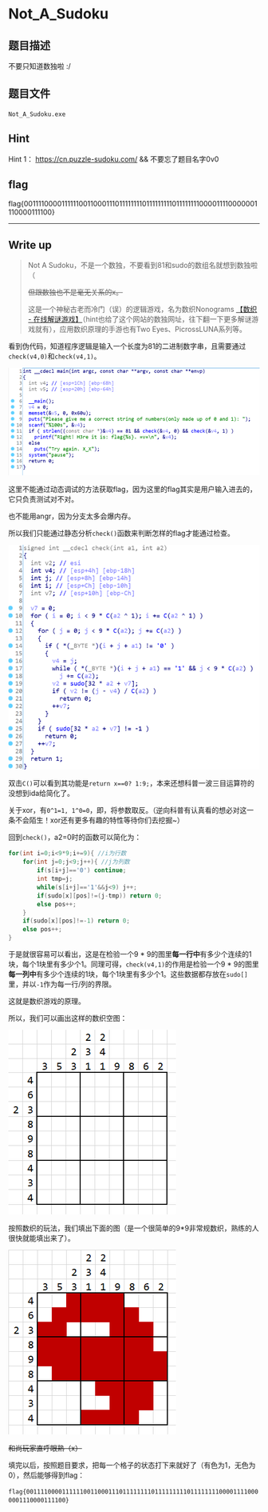 # Not_A_Sudoku

## 题目描述

不要只知道数独啦 :/

## 题目文件

`Not_A_Sudoku.exe`

## Hint

Hint 1： https://cn.puzzle-sudoku.com/ && 不要忘了题目名字0v0

## flag

flag{001111000011111100110001110111111110111111111011111111000011110000001110000111100}

---

## Write up

> Not A Sudoku，不是一个数独，不要看到81和sudo的数组名就想到数独啦（ 
>
> ~~但跟数独也不是毫无关系的x。~~
>
> 这是一个神秘古老而冷门（误）的逻辑游戏，名为数织Nonograms [【数织 - 在线解谜游戏】](https://cn.puzzle-nonograms.com/)（hint也给了这个网站的数独网址，往下翻一下更多解谜游戏就有），应用数织原理的手游也有Two Eyes、PicrossLUNA系列等。

看到伪代码，知道程序逻辑是输入一个长度为81的二进制数字串，且需要通过`check(v4,0)`和`check(v4,1)`。

![:/](README_pics/微信截图_20201016194543.png)

这里不能通过动态调试的方法获取flag，因为这里的flag其实是用户输入进去的，它只负责测试对不对。

也不能用angr，因为分支太多会爆内存。

所以我们只能通过静态分析`check()`函数来判断怎样的flag才能通过检查。

![:/](README_pics/微信截图_20201016201729.png)

双击`C()`可以看到其功能是`return x==0? 1:9;`，本来还想科普一波三目运算符的没想到ida给简化了。

关于xor，有`0^1=1, 1^0=0`，即，将参数取反。（逆向科普有认真看的想必对这一条不会陌生！xor还有更多有趣的特性等待你们去挖掘~）

回到`check()`，a2=0时的函数可以简化为：

```c
for(int i=0;i<9*9;i+=9){ //i为行数
    for(int j=0;j<9;j++){ //j为列数
        if(s[i+j]=='0') continue;
        int tmp=j;
        while(s[i+j]=='1'&&j<9) j++;
        if(sudo[x][pos]!=(j-tmp)) return 0;
        else pos++;
    }
    if(sudo[x][pos]!=-1) return 0;
    else pos++;
}
```

于是就很容易可以看出，这是在检验一个9 * 9的图里**每一行中**有多少个连续的1块，每个1块里有多少个1。同理可得，`check(v4,1)`的作用是检验一个9 * 9的图里**每一列中**有多少个连续的1块，每个1块里有多少个1。这些数据都存放在`sudo[]`里，并以`-1`作为每一行/列的界限。

这就是数织游戏的原理。

所以，我们可以画出这样的数织空图：

![:/](README_pics/微信截图_20201016213510.png)

按照数织的玩法，我们填出下面的图（是一个很简单的9*9非常规数织，熟练的人很快就能填出来了）。

![:/](README_pics/微信截图_20201016213959.png)

~~和尚玩家直呼眼熟（x）~~

填完以后，按照题目要求，把每一个格子的状态打下来就好了（有色为1，无色为0），然后能够得到flag：

`flag{001111000011111100110001110111111110111111111011111111000011110000001110000111100}`